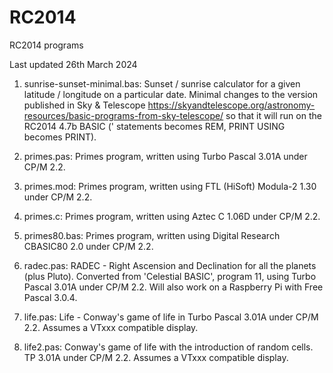 # RC2014
RC2014 programs

Last updated 26th March 2024

1. sunrise-sunset-minimal.bas: Sunset / sunrise calculator for a given latitude / longitude on a particular date. Minimal changes to the version published in Sky & Telescope https://skyandtelescope.org/astronomy-resources/basic-programs-from-sky-telescope/ so that it will run on the RC2014 4.7b BASIC (' statements becomes REM, PRINT USING becomes PRINT).

2. primes.pas: Primes program, written using Turbo Pascal 3.01A under CP/M 2.2.

3. primes.mod: Primes program, written using FTL (HiSoft) Modula-2 1.30 under CP/M 2.2.

4. primes.c: Primes program, written using Aztec C 1.06D under CP/M 2.2.

5. primes80.bas: Primes program, written using Digital Research CBASIC80 2.0 under CP/M 2.2.

6. radec.pas: RADEC - Right Ascension and Declination for all the planets (plus Pluto). Converted from 'Celestial BASIC', program 11, using Turbo Pascal 3.01A under CP/M 2.2. Will also work on a Raspberry Pi with Free Pascal 3.0.4.

7. life.pas: Life - Conway's game of life in Turbo Pascal 3.01A under CP/M 2.2. Assumes a VTxxx compatible display.

8. life2.pas: Conway's game of life with the introduction of random cells. TP 3.01A under CP/M 2.2. Assumes a VTxxx compatible display.
